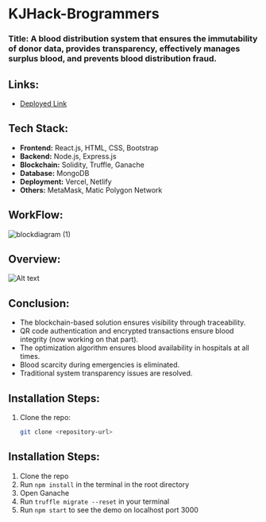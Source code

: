 
# KJHack-Brogrammers

### **Title: A blood distribution system that ensures the immutability of donor data, provides transparency, effectively manages surplus blood, and prevents blood distribution fraud.**

## Links: 

- [Deployed Link](https://blockchain-theta-two.vercel.app/Tracking)

## Tech Stack:

- **Frontend:** React.js, HTML, CSS, Bootstrap
- **Backend:** Node.js, Express.js
- **Blockchain:** Solidity, Truffle, Ganache
- **Database:** MongoDB
- **Deployment:** Vercel, Netlify
- **Others:** MetaMask, Matic Polygon Network

## WorkFlow:

![blockdiagram (1)](https://github.com/user-attachments/assets/5369f23a-8e5b-4459-b77c-307d2d9c67f4)

## Overview:

![Alt text](src/Readme/4.png?raw=true "Title")

## Conclusion:

- The blockchain-based solution ensures visibility through traceability.
- QR code authentication and encrypted transactions ensure blood integrity (now working on that part).
- The optimization algorithm ensures blood availability in hospitals at all times.
- Blood scarcity during emergencies is eliminated.
- Traditional system transparency issues are resolved.

## Installation Steps:

1. Clone the repo:
   ```sh
   git clone <repository-url>


## Installation Steps:

1. Clone the repo
2. Run `npm install` in the terminal in the root directory
3. Open Ganache
4. Run `truffle migrate --reset` in your terminal
5. Run `npm start` to see the demo on localhost port 3000


